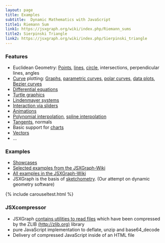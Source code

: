 ```yaml
---
layout: page
title: Examples
subtitle:  Dynamic Mathematics with JavaScript
title1: Riemann Sum
link1: https://jsxgraph.org/wiki/index.php/Riemann_sums
title2: Sierpinski Triangle
link2: https://jsxgraph.org/wiki/index.php/Sierpinski_triangle
---
```


### Features

* Euclidean Geometry:
    [Points](/wiki/index.php/Point), [lines](/wiki/index.php/Line), [circle](/wiki/index.php/Circle), intersections, perpendicular lines, angles
* [Curve](/wiki/index.php/Curve) plotting: [Graphs](/wiki/index.php/Simple_function_plotter),     [parametric curves](/wiki/index.php/Lissajous_curves), [polar curves](/wiki/index.php/Archimedean_spiral), [data plots](/wiki/index.php/Data_plot_of_live_data_via_AJAX), [Bezier curves](/wiki/index.php/Bezier_curves)
* [Differential equations](/wiki/index.php/Lotka-Volterra_equations)
* [Turtle graphics](/wiki/index.php/Category:Turtle_Graphics)
* [Lindenmayer systems](/wiki/index.php/L-systems)
* [Interaction via sliders](/wiki/index.php/Lissajous_curves)
* [Animations](/wiki/index.php/Animation_II)
* [Polynomial interpolation](/wiki/index.php/Lagrange_interpolation), [spline interpolation](/wiki/index.php/Cubic_spline_interpolation)
* [Tangents](/wiki/index.php/Mean_Value_Theorem), normals
* Basic support for [charts](/wiki/index.php/Category:Charts)
* [Vectors](/wiki/index.php/Matrix_multiplication)
* ...

### Examples

* <a href="/showcase">Showcases</a>
* <a href="/wiki/index.php/Showcases">Selected examples from the JSXGraph-Wiki</a>
* <a href="/wiki/index.php/Category:Examples">All examples in the JSXGraph-Wiki</a>
* JSXGraph is the basis of [sketchometry](//sketchometry.org). (Our attempt on dynamic geometry software)

{% include carouseltest.html %}

### JSXcompressor
* JSXGraph [contains utilities to read files](../jsxcompressor/index.html) which have been compressed by the ZLIB [(http://zlib.org)](http://zlib.org) library
* pure JavaScript implementation to deflate, unzip and base64_decode
* Delivery of compressed JavaScript inside of an HTML file
